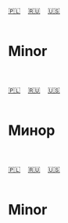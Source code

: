 <span id="pl"><a href="#pl">🇵🇱</a> &nbsp;&nbsp;&nbsp;<a href="#ru">🇷🇺</a> &nbsp;&nbsp;&nbsp;<a href="#en">🇺🇸</a> &nbsp;&nbsp;&nbsp;</span><br><br>
# Minor<br><br>
<span id="ru"><a href="#pl">🇵🇱</a> &nbsp;&nbsp;&nbsp;<a href="#ru">🇷🇺</a> &nbsp;&nbsp;&nbsp;<a href="#en">🇺🇸</a> &nbsp;&nbsp;&nbsp;</span><br><br>
# Минор<br><br>
<span id="en"><a href="#pl">🇵🇱</a> &nbsp;&nbsp;&nbsp;<a href="#ru">🇷🇺</a> &nbsp;&nbsp;&nbsp;<a href="#en">🇺🇸</a> &nbsp;&nbsp;&nbsp;</span><br><br>
# Minor<br><br>
